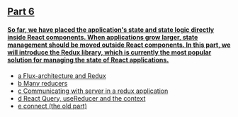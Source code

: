 <h2><a href='https://fullstackopen.com/en/part6'>Part 6</h2>

<h4>So far, we have placed the application's state and state logic directly inside React components. When applications grow larger, state management should be moved outside React components. In this part, we will introduce the Redux library, which is currently the most popular solution for managing the state of React applications.</h4>
<ul>
  <li><a href="https://fullstackopen.com/en/part6/flux_architecture_and_redux">a Flux-architecture and Redux</a></li>
  <li><a href="https://fullstackopen.com/en/part6/many_reducers">b Many reducers</a></li>
  <li><a href="https://fullstackopen.com/en/part6/communicating_with_server_in_a_redux_application">c Communicating with server in a redux application</a></li>
  <li><a href="https://fullstackopen.com/en/part6/react_query_use_reducer_and_the_context">d React Query, useReducer and the context</a></li>
  <li><a href="https://fullstackopen.com/en/part6/connect_the_old_part">e connect (the old part)</a></li>
<ul>
